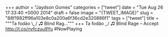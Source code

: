
+++
author = "Jaydson Gomes"
categories = ["tweet"]
date = "Tue Aug 26 17:33:40 +0000 2014"
draft = false
image = "{TWEET_IMAGE}"
slug = "88f1982ff96a103e8c0a200a6f36cd2e320886f1"
tags = ["tweet"]
title = """Ta fodão &#92;,,/ ♫ Blind Rag..."""
+++
Ta fodão \,,/ ♫ Blind Rage – Accept http://t.co/nvfczuu9Yu #NowPlaying
